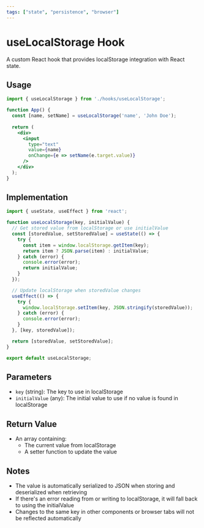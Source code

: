 ```yaml
---
tags: ["state", "persistence", "browser"]
---
```


# useLocalStorage Hook

A custom React hook that provides localStorage integration with React state.

## Usage

```jsx
import { useLocalStorage } from './hooks/useLocalStorage';

function App() {
  const [name, setName] = useLocalStorage('name', 'John Doe');
  
  return (
    <div>
      <input
        type="text"
        value={name}
        onChange={e => setName(e.target.value)}
      />
    </div>
  );
}
```

## Implementation

```jsx
import { useState, useEffect } from 'react';

function useLocalStorage(key, initialValue) {
  // Get stored value from localStorage or use initialValue
  const [storedValue, setStoredValue] = useState(() => {
    try {
      const item = window.localStorage.getItem(key);
      return item ? JSON.parse(item) : initialValue;
    } catch (error) {
      console.error(error);
      return initialValue;
    }
  });

  // Update localStorage when storedValue changes
  useEffect(() => {
    try {
      window.localStorage.setItem(key, JSON.stringify(storedValue));
    } catch (error) {
      console.error(error);
    }
  }, [key, storedValue]);

  return [storedValue, setStoredValue];
}

export default useLocalStorage;
```

## Parameters

- `key` (string): The key to use in localStorage
- `initialValue` (any): The initial value to use if no value is found in localStorage

## Return Value

- An array containing:
  - The current value from localStorage
  - A setter function to update the value

## Notes

- The value is automatically serialized to JSON when storing and deserialized when retrieving
- If there's an error reading from or writing to localStorage, it will fall back to using the initialValue
- Changes to the same key in other components or browser tabs will not be reflected automatically

